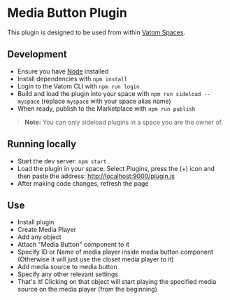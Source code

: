 # Media Button Plugin

This plugin is designed to be used from within [Vatom Spaces](https://vatom.com).


## Development

- Ensure you have [Node](https://nodejs.org) installed
- Install dependencies with `npm install`
- Login to the Vatom CLI with `npm run login`
- Build and load the plugin into your space with `npm run sideload -- myspace` (replace `myspace` with your space alias name)
- When ready, publish to the Marketplace with `npm run publish`

> **Note:** You can only sideload plugins in a space you are the owner of.

## Running locally
- Start the dev server: `npm start`
- Load the plugin in your space. Select Plugins, press the (+) icon and then paste the address: [http://localhost:9000/plugin.js](http://localhost:9000/plugin.js)
- After making code changes, refresh the page

## Use

- Install plugin
- Create Media Player
- Add any object
- Attach "Media Button" component to it
- Specify ID or Name of media player inside media button component (Otherwise it will just use the closet media player to it)
- Add media source to media button
- Specify any other relevant settings
- That's it! Clicking on that object will start playing the specified media source on the media player (from the beginning)